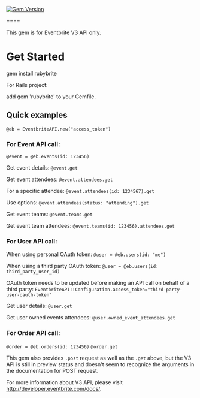 [![Gem Version](https://badge.fury.io/rb/rubybrite.svg)](http://badge.fury.io/rb/rubybrite)

====

This gem is for Eventbrite V3 API only.

# Get Started

gem install rubybrite

For Rails project:

add gem 'rubybrite' to your Gemfile.

## Quick examples

``@eb = EventbriteAPI.new("access_token")``

### For Event API call:
``@event = @eb.events(id: 123456)``

Get event details: ``@event.get`` 

Get event attendees: ``@event.attendees.get``

For a specific attendee: ``@event.attendees(id: 1234567).get``

Use options: ``@event.attendees(status: "attending").get``

Get event teams: ``@event.teams.get``

Get event team attendees: ``@event.teams(id: 123456).attendees.get``

### For User API call:

When using personal OAuth token:
``@user = @eb.users(id: "me")``

When using a third party OAuth token:
``@user = @eb.users(id: third_party_user_id)``

OAuth token needs to be updated before making an API call on behalf of a third party:
``EventbriteAPI::Configuration.access_token="third-party-user-oauth-token"``

Get user details: ``@user.get``

Get user owned events attendees: ``@user.owned_event_attendees.get``

### For Order API call:

``@order = @eb.orders(id: 123456)``
``@order.get``

This gem also provides ``.post`` request as well as the ``.get`` above, but the V3 API is still in preview status and doesn't seem to recognize the arguments in the documentation for POST request.

For more information about V3 API, please visit http://developer.eventbrite.com/docs/.

